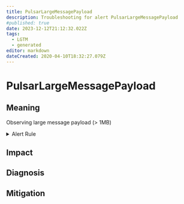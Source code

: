 ```yaml
---
title: PulsarLargeMessagePayload
description: Troubleshooting for alert PulsarLargeMessagePayload
#published: true
date: 2023-12-12T21:12:32.022Z
tags: 
  - LGTM
  - generated
editor: markdown
dateCreated: 2020-04-10T18:32:27.079Z
---
```


# PulsarLargeMessagePayload

## Meaning
[//]: # "Short paragraph that explains what the alert means"
Observing large message payload (> 1MB)

<details>
  <summary>Alert Rule</summary>

{{% rule "pulsar/pulsar-internal.yml" "PulsarLargeMessagePayload" %}}

{{% comment %}}

```yaml
alert: PulsarLargeMessagePayload
expr: sum(pulsar_entry_size_overflow > 0) by (topic)
for: 1h
labels:
    severity: warning
annotations:
    summary: Pulsar large message payload (instance {{ $labels.instance }})
    description: |-
        Observing large message payload (> 1MB)
          VALUE = {{ $value }}
          LABELS = {{ $labels }}
    runbook: https://github.com/srerun/prometheus-alerts/blob/main/content/runbooks/pulsar-internal/PulsarLargeMessagePayload.md

```

{{% /comment %}}

</details>


## Impact
[//]: # "What could / will happen if the alert is not addressed"



## Diagnosis
[//]: # "Steps to take to identify the cause of the problem"



## Mitigation
[//]: # "The steps necessary to resolve the alert"

